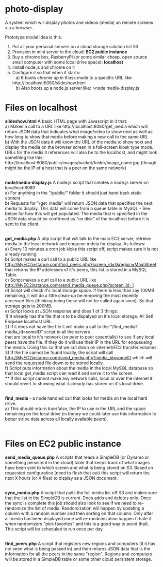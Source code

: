 <h1>photo-display</h1>
A system which will display photos and videos (media) on remote screens via a browser.  

Prototype model idea is this:<br>
1) Put all your personal servers on a cloud storage solution list S3<br>
2) Provision in mini server in the cloud: <b>EC2 public instance</b><br>
2) Buy a chrome box, RasberryPi (or some similar cheep, open source small computer with some local drive space): <b>localhost</b><br>
3) Install node.js and chrome on it <br>
4) Configure it so that when it starts:<br>
&#160;&#160;&#160;a) It boots chrome up in Kiosk mode to a specific URL like: http://localhost:8080/slideshow.html<br>
&#160;&#160;&#160;b) Also boots up a node.js server like: >node media-display.js<br>



<h1>Files on <b>localhost</b></h1>
<b>slideshow.html</b> A basic HTML page with Javascript in it that:<br>
a) Makes a call to a URL like http://localhost:8080/get_media which will return JSON data that indicates what image/video to show next as well as how long to show that media before making a new call to the same URL<br>
b) With the JSON data it will know the URL of the media to show next and display the media on the browser screen in a full-screen kiosk type mode.  URLs for the media it references will also be to the localhost, and might look something like this: http://localhost:8080/public/images/bucket/folder/image_name.jpg (though might be the IP of a host that is a peer on the same network)<br><br>
  
<b>node/media-display.js</b> A node.js script that creates a node.js server on localhost:8080<br>
  a) For anything in the "/public/" folder it should just hand back static content<br>
  b) Requests for "/get_media" will return JSON data that specifies the next media to display.  This data will come from a queue table in MySQL - See below for how this will get populated.  The media that is specified in the JSON data should be confirmed as "on disk" of the localhost before it is sent to the client.<br><br>
  
<B>get_media.php</b> A php script that will talk to the main EC2 server, retreive media to the local network and enqueue mdeia for display.  As follows:<br>
  a) Every 10 minutes a cron job kicks this script off, script makes sure it is not already running<br>
  b) Script makes a curl call to a public URL like http://MyEC2instance.com/find_peers.php?screen_id=1&region=MainStreet that returns the IP addresses of it's peers, this list is stored in a MySQL Table.<br>
  c) Script makes a curl call to a public URL like http://MyEC2instance.com/send_media_queue.php?screen_id=1<br>
  d) Script will check it's local storage space.  If there is less than say 100MB remaining, it will do a little clean-up be removing the most recently accessed files (thinking being these will not be called again soon). So that storage gets to 200MB.<br>
  e) Script looks at JSON response and does 1 of 3 things:  <br>
    1) It already has the file that is to be dispalyed on it's local storage.  All Set!  Enqueue localhost URL.<br>
    2) If it does not have the file it will make a call to the "/find_media?media_id=someID" script to all the servers<br> that are local to it's network (so peer to peer essentially) to see if any local peers have the file.  If they do it will use their IP in the URL for enqueueing the media.  Doing this so that we cut down on internet/EC2 transfer volumes.<br>
    3) If the file cannot be found locally, the script will call http://MyEC2instance.com/send_media.php?media_id=someID which will send the requested file down to be stored locally.<br>
  f) Script puts information about the media in the local MySQL database so that local get_media script can read it and serve it to the screen<br>
  ** If this script cannot make any network calls, local or over the internet it should revert to showing what it already has stored on it's local drive.<br><br>
    
<b>find_media</b> - a node handled call that looks for media on the local hard drive.<br>
  a) This should return true/false, the IP to use in the URL and the space remaining on the local drive (in theory we could later use this information to better stripe data across all locally available peers).<br><br>
  

  
<h1>Files on <b>EC2 public instance</b></h1>
<b>send_media_queue.php</b> A scripts that reads a SimpleDB (or Dynamo or something persistent in the cloud) table that keeps track of what images have been sent to which screen and what is being stored on S3.  Based on requested configuration (need to flush that out) this script will return the next X hours (or X files) to display as a JSON document.<br><br>


<b>sync_media.php</b> A script that pulls the full media list off S3 and makes sure that the list in the SimpleDB is current.  Does adds and deletes only.  Once the sync is complete this job should also look to see if we need to re-randomize the list of media.  Randomization will happen by updating a column with a random number and then sorting on that column.  Only after all media has been displayed once will re-randomization happen (I hate it when randomizers "pick favorites" and this is a good way to avoid that).  This script will be scheduled to run once per day.<br><br>

<b>find_peers.php</b> A script that registers new regions and computers (if it has not seen what is being passed in) and then returns JSON data that is the information for all the peers in the same "region".  Regions and computers will be stored in a SimpleDB table or some other cloud persistent storage.
  
  
